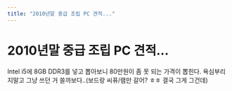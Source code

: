 ```yaml
---
title: "2010년말 중급 조립 PC 견적..."
---
```

# 2010년말 중급 조립 PC 견적...

Intel i5에 8GB DDR3를 넣고 뽑아보니 80만원이 좀 못 되는 가격이 뽑힌다.
욕심부리지말고 그냥 쓰던 거 쓸까보다..(보드랑 씨퓨/램만 갈어? ㅎㅎ 결국 그게 그건데)

